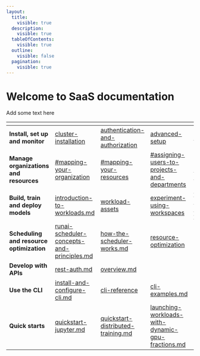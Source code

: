 ```yaml
---
layout:
  title:
    visible: true
  description:
    visible: true
  tableOfContents:
    visible: true
  outline:
    visible: false
  pagination:
    visible: true
---
```


# Welcome to SaaS documentation

Add some text here

<table data-view="cards"><thead><tr><th></th><th data-type="content-ref"></th><th data-type="content-ref"></th><th data-type="content-ref"></th><th data-type="content-ref"></th><th data-type="content-ref"></th><th data-type="content-ref"></th></tr></thead><tbody><tr><td><strong>Install, set up and monitor</strong></td><td><a href="[Review the system requirements and install or upgrade your cluster](cluster-installation)/">cluster-installation</a></td><td><a href="authentication-and-authorization/">authentication-and-authorization</a></td><td><a href="advanced-setup/">advanced-setup</a></td><td><a href="[Manage your cluster](infrastructure-procedures/clusters.md)">clusters.md</a></td><td><a href="infrastructure-procedures/monitoring-and-maintenance.md">monitoring-and-maintenance.md</a></td><td></td></tr><tr><td><strong>Manage organizations and resources</strong></td><td><a href="manage-ai-initiatives/adapting-ai-initiatives.md#mapping-your-organization">#mapping-your-organization</a></td><td><a href="manage-ai-initiatives/adapting-ai-initiatives-1.md#mapping-your-resources">#mapping-your-resources</a></td><td><a href="manage-ai-initiatives/adapting-ai-initiatives.md#assigning-users-to-projects-and-departments">#assigning-users-to-projects-and-departments</a></td><td><a href="policies/policies-and-rules.md">policies-and-rules.md</a></td><td><a href="review-your-performance/">review-your-performance</a></td><td></td></tr><tr><td><strong>Build, train and deploy models</strong></td><td><a href="workloads-in-runai/introduction-to-workloads.md">introduction-to-workloads.md</a></td><td><a href="workloads-in-runai/workload-assets/">workload-assets</a></td><td><a href="experiment-using-workspaces/">experiment-using-workspaces</a></td><td><a href="train-models-using-training/">train-models-using-training</a></td><td><a href="deploy-models-using-inference/">deploy-models-using-inference</a></td><td></td></tr><tr><td><strong>Scheduling and resource optimization</strong></td><td><a href="scheduling-and-resource-optimization/scheduling/runai-scheduler-concepts-and-principles.md">runai-scheduler-concepts-and-principles.md</a></td><td><a href="scheduling-and-resource-optimization/scheduling/how-the-scheduler-works.md">how-the-scheduler-works.md</a></td><td><a href="scheduling-and-resource-optimization/resource-optimization/">resource-optimization</a></td><td></td><td></td><td></td></tr><tr><td><strong>Develop with APIs</strong></td><td><a href="api-reference/rest-auth.md">rest-auth.md</a></td><td><a href="api-reference/admin-rest-api/overview.md">overview.md</a></td><td></td><td></td><td></td><td></td></tr><tr><td><strong>Use the CLI</strong></td><td><a href="cli-reference/new-cli/install-and-configure-cli.md">install-and-configure-cli.md</a></td><td><a href="cli-reference/">cli-reference</a></td><td><a href="cli-reference/new-cli/cli-examples.md">cli-examples.md</a></td><td></td><td></td><td></td></tr><tr><td><strong>Quick starts</strong></td><td><a href="experiment-using-workspaces/quick-starts/quickstart-jupyter.md">quickstart-jupyter.md</a></td><td><a href="train-models-using-training/distributed-training/quick-starts/quickstart-distributed-training.md">quickstart-distributed-training.md</a></td><td><a href="scheduling-and-resource-optimization/resource-optimization/quick-starts/launching-workloads-with-dynamic-gpu-fractions.md">launching-workloads-with-dynamic-gpu-fractions.md</a></td><td></td><td></td><td></td></tr></tbody></table>

